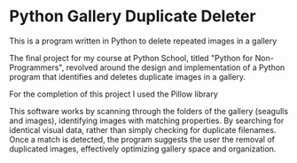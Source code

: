 # Python Gallery Duplicate Deleter
This is a program written in Python to delete repeated images in a gallery

The final project for my course at Python School, titled "Python for Non-Programmers", revolved around the design and implementation of a Python program that identifies and deletes duplicate images in a gallery. 

For the completion of this project I used the Pillow library 

This software works by scanning through the folders of the gallery (seagulls and images), identifying images with matching properties. By searching for identical visual data, rather than simply checking for duplicate filenames. Once a match is detected, the program suggests the user the removal of duplicated images, effectively optimizing gallery space and organization.
